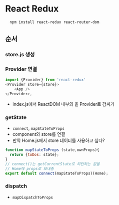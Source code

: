 # React Redux

```bash
  npm install react-redux react-router-dom
```

## 순서

### store.js 생성

### Provider 연결
```js
import {Provider} from 'react-redux'
<Provider store={store}>
    <App />
</Provider>,
```
- index.js에서 ReactDOM 내부의 <App/>을 Provider로 감싸기

### getState
- `connect`, `mapStateToProps`
- component와 store를 연결
- 만약 Home.js에서 store 데이터를 사용하고 싶다?

```js
function mapStateToProps (state,ownProps){
  return {toDos: state};
}
// connect()는 getCurrentState로 리턴하는 값을
// Home에 props로 보내줌
export default connect(mapStateToProps)(Home);

```

### dispatch
- `mapDispatchToProps`